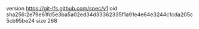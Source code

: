 version https://git-lfs.github.com/spec/v1
oid sha256:2e79e61fd5e3ba5a02ed34d33362335f1a91e4e64e3244c1cda205c5cb95be24
size 268
